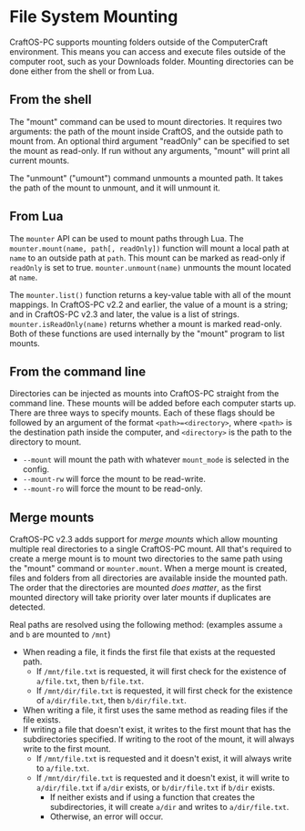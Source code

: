 # File System Mounting
CraftOS-PC supports mounting folders outside of the ComputerCraft environment. This means you can access and execute files outside of the computer root, such as your Downloads folder. Mounting directories can be done either from the shell or from Lua.

## From the shell
The "mount" command can be used to mount directories. It requires two arguments: the path of the mount inside CraftOS, and the outside path to mount from. An optional third argument "readOnly" can be specified to set the mount as read-only. If run without any arguments, "mount" will print all current mounts.

The "unmount" ("umount") command unmounts a mounted path. It takes the path of the mount to unmount, and it will unmount it.

## From Lua
The `mounter` API can be used to mount paths through Lua. The `mounter.mount(name, path[, readOnly])` function will mount a local path at `name` to an outside path at `path`. This mount can be marked as read-only if `readOnly` is set to true. `mounter.unmount(name)` unmounts the mount located at `name`.

The `mounter.list()` function returns a key-value table with all of the mount mappings. In CraftOS-PC v2.2 and earlier, the value of a mount is a string; and in CraftOS-PC v2.3 and later, the value is a list of strings. `mounter.isReadOnly(name)` returns whether a mount is marked read-only. Both of these functions are used internally by the "mount" program to list mounts.

## From the command line
Directories can be injected as mounts into CraftOS-PC straight from the command line. These mounts will be added before each computer starts up. There are three ways to specify mounts. Each of these flags should be followed by an argument of the format `<path>=<directory>`, where `<path>` is the destination path inside the computer, and `<directory>` is the path to the directory to mount.
* `--mount` will mount the path with whatever `mount_mode` is selected in the config.
* `--mount-rw` will force the mount to be read-write.
* `--mount-ro` will force the mount to be read-only.

## Merge mounts
CraftOS-PC v2.3 adds support for *merge mounts* which allow mounting multiple real directories to a single CraftOS-PC mount. All that's required to create a merge mount is to mount two directories to the same path using the "mount" command or `mounter.mount`. When a merge mount is created, files and folders from all directories are available inside the mounted path. The order that the directories are mounted *does matter*, as the first mounted directory will take priority over later mounts if duplicates are detected.

Real paths are resolved using the following method: (examples assume `a` and `b` are mounted to `/mnt`)
* When reading a file, it finds the first file that exists at the requested path.
  * If `/mnt/file.txt` is requested, it will first check for the existence of `a/file.txt`, then `b/file.txt`.
  * If `/mnt/dir/file.txt` is requested, it will first check for the existence of `a/dir/file.txt`, then `b/dir/file.txt`.
* When writing a file, it first uses the same method as reading files if the file exists.
* If writing a file that doesn't exist, it writes to the first mount that has the subdirectories specified. If writing to the root of the mount, it will always write to the first mount.
  * If `/mnt/file.txt` is requested and it doesn't exist, it will always write to `a/file.txt`.
  * If `/mnt/dir/file.txt` is requested and it doesn't exist, it will write to `a/dir/file.txt` if `a/dir` exists, or `b/dir/file.txt` if `b/dir` exists.
    * If neither exists and if using a function that creates the subdirectories, it will create `a/dir` and writes to `a/dir/file.txt`.
    * Otherwise, an error will occur.